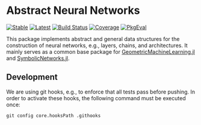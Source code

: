# Abstract Neural Networks

[![Stable](https://img.shields.io/badge/docs-stable-blue.svg)](https://JuliaGNI.github.io/AbstractNeuralNetworks.jl/stable/)
[![Latest](https://img.shields.io/badge/docs-latest-blue.svg)](https://JuliaGNI.github.io/AbstractNeuralNetworks.jl/latest/)
[![Build Status](https://github.com/JuliaGNI/AbstractNeuralNetworks.jl/actions/workflows/CI.yml/badge.svg?branch=main)](https://github.com/JuliaGNI/AbstractNeuralNetworks.jl/actions/workflows/CI.yml?query=branch%3Amain)
[![Coverage](https://codecov.io/gh/JuliaGNI/AbstractNeuralNetworks.jl/branch/main/graph/badge.svg)](https://codecov.io/gh/JuliaGNI/AbstractNeuralNetworks.jl)
[![PkgEval](https://JuliaCI.github.io/NanosoldierReports/pkgeval_badges/A/AbstractNeuralNetworks.svg)](https://JuliaCI.github.io/NanosoldierReports/pkgeval_badges/A/AbstractNeuralNetworks.html)

This package implements abstract and general data structures for the construction of neural networks, e.g., layers, chains, and architectures.
It mainly serves as a common base package for [GeometricMachineLearning.jl](https://github.com/JuliaGNI/GeometricMachineLearning.jl) and [SymbolicNetworks.jl](https://github.com/JuliaGNI/SymbolicNetworks.jl).


## Development

We are using git hooks, e.g., to enforce that all tests pass before pushing. In order to activate these hooks, the following command must be executed once:
```
git config core.hooksPath .githooks
```